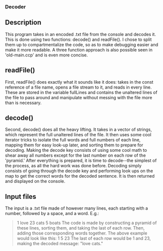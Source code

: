 ### Decoder
## Description
This program takes in an encoded .txt file from the console and decodes it. This is done using two functions: decode() and readFile(). 
I chose to split them up to compartmentalize the code, so as to make debugging easier and make it more readable. A three function approach 
is also possible seen in 'old-main.ccp' and is even more concise.

## readFile()
First, readFile() does exactly what it sounds like it does: takes in the const reference of a file name, opens a file stream to it, 
and reads in every line. These are stored in the variable fullLines and contains the unaltered lines of the file to pass around and 
manipulate without messing with the file more than is necessary.

## decode()
Second, decode() does all the heavy lifting. It takes in a vector of strings, which represent the full unaltered lines of the file. 
It then uses some cool iterator tricks to isolate the full words and full numbers of each line, mapping them for easy look-up later, 
and sorting them to prepare for decoding. Making the decode key consists of using some cool math to shear away all numbers except for 
the last number on each row of the 'pyramid.' After everything is prepared, it is time to decode--the simplest of the process, 
as all the hard work was done before. Decoding  simply consists of going through the decode key and performing look ups on the map to 
get the correct words for the decoded sentence. It is then returned and displayed on the console.

## Input files
The input is a .txt file made of however many lines, each starting with a number, followed by a space, and a word.
E.g.:
> 1 love
> 23 cats
> 5 boats
The code is made by constructing a pyramid of these lines, sorting them, and taking the last of each row. Then, adding those corresponding words together.
The above example would look like this:
>   1
> 5  23
The last of each row would be 1 and 23, making the decoded message: "love cats."
